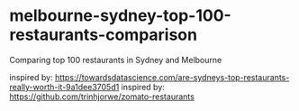 # melbourne-sydney-top-100-restaurants-comparison

Comparing top 100 restaurants in Sydney and Melbourne

inspired by: https://towardsdatascience.com/are-sydneys-top-restaurants-really-worth-it-9a1dee3705d1
inspired by: https://github.com/trinhjorwe/zomato-restaurants
